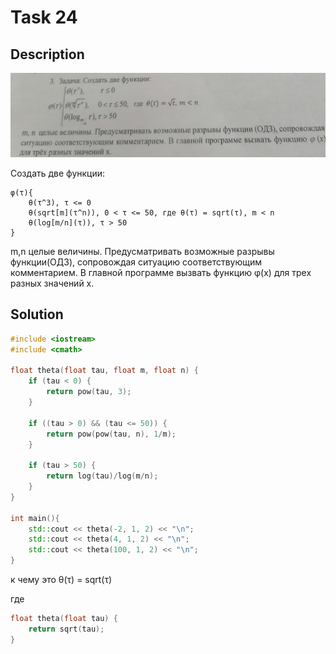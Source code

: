 # Task 24

## Description

![Description](24_description.png)

Создать две функции:
```
φ(τ){
    θ(τ^3), τ <= 0
    θ(sqrt[m](τ^n)), 0 < τ <= 50, где θ(τ) = sqrt(τ), m < n
    θ(log[m/n](τ)), τ > 50
}
```
m,n целые величины. Предусматривать возможные разрывы функции(ОДЗ), сопровождая ситуацию соответствующим комментарием. В главной программе вызвать функцию φ(x) для трех разных значений x.

## Solution

```C++
#include <iostream>
#include <cmath> 

float theta(float tau, float m, float n) {
    if (tau < 0) {
        return pow(tau, 3);
    }

    if ((tau > 0) && (tau <= 50)) {
        return pow(pow(tau, n), 1/m);
    }

    if (tau > 50) {
        return log(tau)/log(m/n);
    }
}

int main(){
    std::cout << theta(-2, 1, 2) << "\n";
    std::cout << theta(4, 1, 2) << "\n";
    std::cout << theta(100, 1, 2) << "\n";
}
```

к чему это θ(τ) = sqrt(τ)

где

```C++
float theta(float tau) {
    return sqrt(tau);
}
```